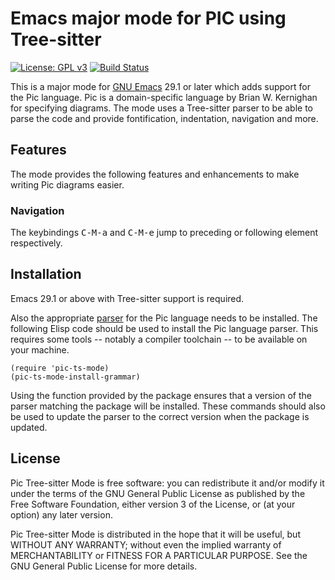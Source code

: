 # Emacs major mode for PIC using Tree-sitter

[![License: GPL v3](https://img.shields.io/badge/License-GPLv3-blue.svg)](https://www.gnu.org/licenses/gpl-3.0)
[![Build Status](https://github.com/smoeding/pic-ts-mode/actions/workflows/CI.yaml/badge.svg)](https://github.com/smoeding/pic-ts-mode/actions/workflows/CI.yaml)

This is a major mode for [GNU Emacs](https://www.gnu.org/software/emacs/) 29.1 or later which adds support for the Pic language. Pic is a domain-specific language by Brian W. Kernighan for specifying diagrams. The mode uses a Tree-sitter parser to be able to parse the code and provide fontification, indentation, navigation and more.

## Features

The mode provides the following features and enhancements to make writing Pic diagrams easier.

### Navigation

The keybindings <kbd>C-M-a</kbd> and <kbd>C-M-e</kbd> jump to preceding or following element respectively.

## Installation

Emacs 29.1 or above with Tree-sitter support is required.

Also the appropriate [parser](https://github.com/smoeding/tree-sitter-pic) for the Pic language needs to be installed. The following Elisp code should be used to install the Pic language parser.  This requires some tools -- notably a compiler toolchain -- to be available on your machine.

```elisp
(require 'pic-ts-mode)
(pic-ts-mode-install-grammar)
```

Using the function provided by the package ensures that a version of the parser matching the package will be installed. These commands should also be used to update the parser to the correct version when the package is updated.

## License

Pic Tree-sitter Mode is free software: you can redistribute it and/or modify it under the terms of the GNU General Public License as published by the Free Software Foundation, either version 3 of the License, or (at your option) any later version.

Pic Tree-sitter Mode is distributed in the hope that it will be useful, but WITHOUT ANY WARRANTY; without even the implied warranty of MERCHANTABILITY or FITNESS FOR A PARTICULAR PURPOSE.  See the GNU General Public License for more details.
